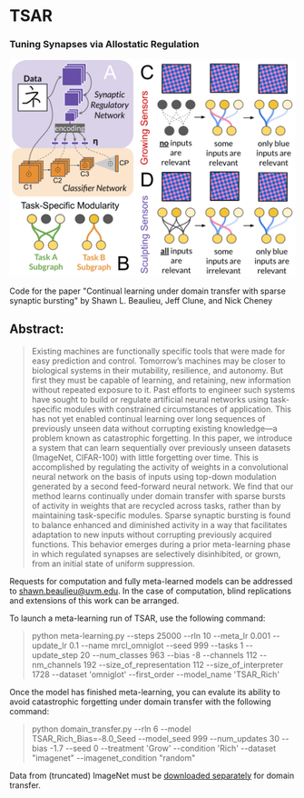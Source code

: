 # TSAR
### Tuning Synapses via Allostatic Regulation

![alt text](Figure_0.png) 

Code for the paper "Continual learning under domain transfer with sparse synaptic bursting"
by Shawn L. Beaulieu, Jeff Clune, and Nick Cheney

## Abstract:


> Existing machines are functionally specific tools that were made for easy prediction and control. Tomorrow’s machines may be closer to biological systems in their  mutability, resilience, and autonomy. But first they must be capable of learning, and retaining, new information without repeated exposure to it. Past efforts to engineer such systems have sought to build or regulate artificial neural networks using task-specific modules with constrained circumstances of application. This has not yet enabled continual learning over long sequences of previously unseen data without corrupting existing knowledge—a problem known as catastrophic forgetting. In this paper, we introduce a system that can learn sequentially over previously unseen datasets (ImageNet, CIFAR-100) with little forgetting over time. This is accomplished by regulating the activity of weights in a convolutional neural network on the basis of inputs using top-down modulation generated by a second feed-forward neural network. We find that our method learns continually under domain transfer with sparse bursts of activity in weights that are recycled across tasks, rather than by maintaining task-specific modules. Sparse synaptic bursting is found to balance enhanced and diminished activity in a way that facilitates adaptation to new inputs without corrupting previously acquired functions. This behavior emerges during a prior meta-learning phase in which regulated synapses are selectively disinhibited, or grown, from an initial state of uniform suppression.

Requests for computation and fully meta-learned models can be addressed to shawn.beaulieu@uvm.edu. In the case of computation, blind replications and extensions of this work can be arranged.

To launch a meta-learning run of TSAR, use the following command:

> python meta-learning.py --steps 25000 --rln 10 --meta_lr 0.001 --update_lr 0.1 --name mrcl_omniglot --seed 999 --tasks 1 --update_step 20 --num_classes 963 --bias -8 --channels 112 --nm_channels 192 --size_of_representation 112 --size_of_interpreter 1728 --dataset 'omniglot' --first_order --model_name 'TSAR_Rich'

Once the model has finished meta-learning, you can evalute its ability to avoid catastrophic forgetting under domain transfer with the following command:

> python domain_transfer.py --rln 6 --model TSAR_Rich_Bias=-8.0_Seed --model_seed 999 --num_updates 30 --bias -1.7 --seed 0 --treatment 'Grow' --condition 'Rich' --dataset "imagenet" --imagenet_condition "random"

Data from (truncated) ImageNet must be [downloaded separately](https://github.com/yaoyao-liu/mini-imagenet-tools) for domain transfer.

